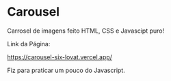 # Carousel

Carrosel de imagens feito HTML, CSS e Javascipt puro!

Link da Página:

https://carousel-six-lovat.vercel.app/

Fiz para praticar um pouco do Javascript.
